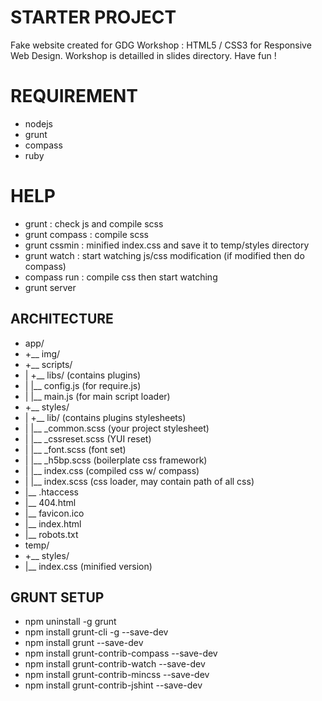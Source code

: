 # STARTER PROJECT
Fake website created for GDG Workshop : HTML5 / CSS3 for Responsive Web Design.
Workshop is detailled in slides directory. Have fun !

# REQUIREMENT
- nodejs
- grunt
- compass
- ruby

# HELP
- grunt : check js and compile scss
- grunt compass : compile scss
- grunt cssmin : minified index.css and save it to temp/styles directory
- grunt watch : start watching js/css modification (if modified then do compass)
- compass run : compile css then start watching 
- grunt server

## ARCHITECTURE
- app/
- +__ img/
- +__ scripts/
- |  +__ libs/ (contains plugins)
- |	|__ config.js (for require.js)
- |	|__ main.js (for main script loader)
- +__ styles/
- |	+__ lib/ (contains plugins stylesheets)
- |	|__ _common.scss (your project stylesheet)
- |	|__ _cssreset.scss (YUI reset)
- |	|__ _font.scss (font set)
- |	|__ _h5bp.scss (boilerplate css framework)
- |	|__ index.css (compiled css w/ compass)
- |	|__ index.scss (css loader, may contain path of all css)
- |__ .htaccess
- |__ 404.html
- |__ favicon.ico
- |__ index.html
- |__ robots.txt
- temp/
- +__ styles/
- 	|__ index.css (minified version)


## GRUNT SETUP
- npm uninstall -g grunt
- npm install grunt-cli -g --save-dev
- npm install grunt --save-dev
- npm install grunt-contrib-compass --save-dev
- npm install grunt-contrib-watch --save-dev
- npm install grunt-contrib-mincss --save-dev
- npm install grunt-contrib-jshint --save-dev